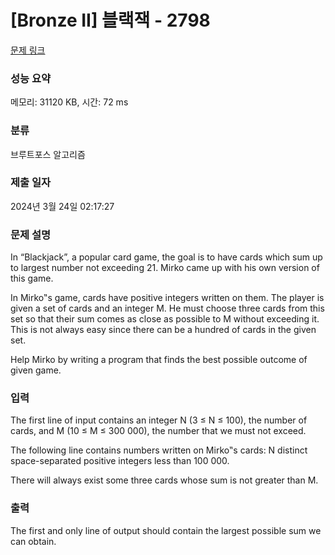 # [Bronze II] 블랙잭 - 2798 

[문제 링크](https://www.acmicpc.net/problem/2798) 

### 성능 요약

메모리: 31120 KB, 시간: 72 ms

### 분류

브루트포스 알고리즘

### 제출 일자

2024년 3월 24일 02:17:27

### 문제 설명

<p>In “Blackjack”, a popular card game, the goal is to have cards which sum up to largest number not exceeding 21. Mirko came up with his own version of this game.</p>

<p>In Mirko‟s game, cards have positive integers written on them. The player is given a set of cards and an integer M. He must choose three cards from this set so that their sum comes as close as possible to M without exceeding it. This is not always easy since there can be a hundred of cards in the given set.</p>

<p>Help Mirko by writing a program that finds the best possible outcome of given game.</p>

### 입력 

 <p>The first line of input contains an integer N (3 ≤ N ≤ 100), the number of cards, and M (10 ≤ M ≤ 300 000), the number that we must not exceed.</p>

<p>The following line contains numbers written on Mirko‟s cards: N distinct space-separated positive integers less than 100 000.</p>

<p>There will always exist some three cards whose sum is not greater than M.</p>

### 출력 

 <p>The first and only line of output should contain the largest possible sum we can obtain.</p>

<p> </p>

